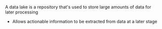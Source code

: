 A data lake is a repository that's used to store large amounts of data for later processing

* Allows actionable information to be extracted from data at a later stage
